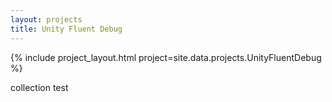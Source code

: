 ```yaml
---
layout: projects
title: Unity Fluent Debug
---
```


{% include project_layout.html project=site.data.projects.UnityFluentDebug %}

collection test
